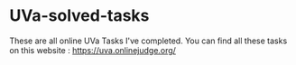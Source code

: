 # UVa-solved-tasks
These are all online UVa Tasks I've completed. 
You can find all these tasks on this website : https://uva.onlinejudge.org/
